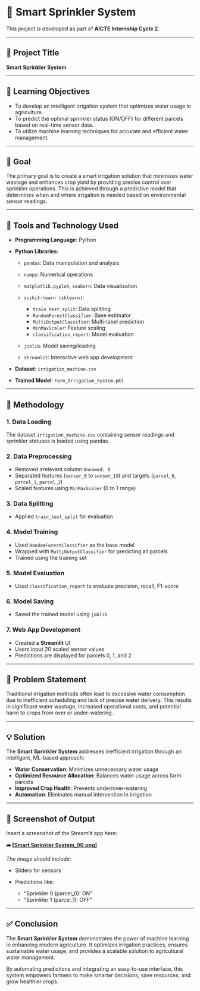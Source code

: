 # 🌾 Smart Sprinkler System

This project is developed as part of **AICTE Internship Cycle 2**.

---

## 📌 Project Title

**Smart Sprinkler System**

---

## 🎯 Learning Objectives

* To develop an intelligent irrigation system that optimizes water usage in agriculture.
* To predict the optimal sprinkler status (ON/OFF) for different parcels based on real-time sensor data.
* To utilize machine learning techniques for accurate and efficient water management.

---

## 🎯 Goal

The primary goal is to create a smart irrigation solution that minimizes water wastage and enhances crop yield by providing precise control over sprinkler operations. This is achieved through a predictive model that determines when and where irrigation is needed based on environmental sensor readings.

---

## 🧰 Tools and Technology Used

* **Programming Language**: Python
* **Python Libraries**:

  * `pandas`: Data manipulation and analysis
  * `numpy`: Numerical operations
  * `matplotlib.pyplot`, `seaborn`: Data visualization
  * `scikit-learn (sklearn)`:

    * `train_test_split`: Data splitting
    * `RandomForestClassifier`: Base estimator
    * `MultiOutputClassifier`: Multi-label prediction
    * `MinMaxScaler`: Feature scaling
    * `classification_report`: Model evaluation
  * `joblib`: Model saving/loading
  * `streamlit`: Interactive web app development
* **Dataset**: `irrigation_machine.csv`
* **Trained Model**: `Farm_Irrigation_System.pkl`

---

## 🔄 Methodology

### 1. Data Loading

The dataset `irrigation_machine.csv` containing sensor readings and sprinkler statuses is loaded using pandas.

### 2. Data Preprocessing

* Removed irrelevant column `Unnamed: 0`
* Separated features (`sensor_0` to `sensor_19`) and targets (`parcel_0`, `parcel_1`, `parcel_2`)
* Scaled features using `MinMaxScaler` (0 to 1 range)

### 3. Data Splitting

* Applied `train_test_split` for evaluation

### 4. Model Training

* Used `RandomForestClassifier` as the base model
* Wrapped with `MultiOutputClassifier` for predicting all parcels
* Trained using the training set

### 5. Model Evaluation

* Used `classification_report` to evaluate precision, recall, F1-score

### 6. Model Saving

* Saved the trained model using `joblib`

### 7. Web App Development

* Created a **Streamlit** UI
* Users input 20 scaled sensor values
* Predictions are displayed for parcels 0, 1, and 2

---

## 🧠 Problem Statement

Traditional irrigation methods often lead to excessive water consumption due to inefficient scheduling and lack of precise water delivery. This results in significant water wastage, increased operational costs, and potential harm to crops from over or under-watering.

---

## 💡 Solution

The **Smart Sprinkler System** addresses inefficient irrigation through an intelligent, ML-based approach:

* **Water Conservation**: Minimizes unnecessary water usage
* **Optimized Resource Allocation**: Balances water usage across farm parcels
* **Improved Crop Health**: Prevents under/over-watering
* **Automation**: Eliminates manual intervention in irrigation

---

## 📸 Screenshot of Output

Insert a screenshot of the Streamlit app here:

**➡️ \[[Smart Sprinkler System_00.png](https://github.com/Sunny-commit/Smart_irrigation_AICTE_Shell/blob/main/Smart%20Sprinkler%20System_00.png)]**

*The image should include:*

* Sliders for sensors
* Predictions like:

  * "Sprinkler 0 (parcel\_0): ON"
  * "Sprinkler 1 (parcel\_1): OFF"

---

## ✅ Conclusion

The **Smart Sprinkler System** demonstrates the power of machine learning in enhancing modern agriculture. It optimizes irrigation practices, ensures sustainable water usage, and provides a scalable solution to agricultural water management.

By automating predictions and integrating an easy-to-use interface, this system empowers farmers to make smarter decisions, save resources, and grow healthier crops.
